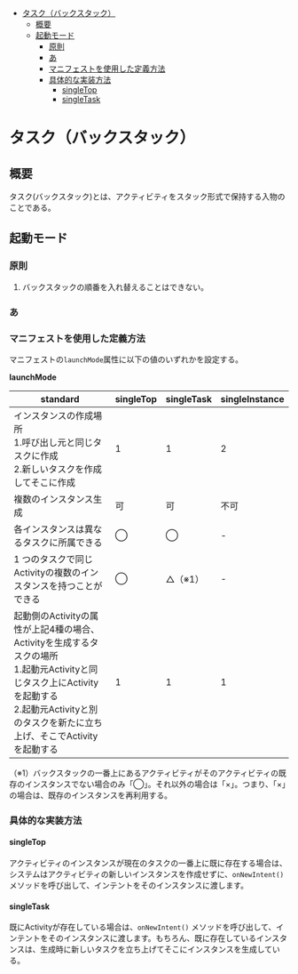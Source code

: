 - [タスク（バックスタック）](#タスクバックスタック)
	- [概要](#概要)
	- [起動モード](#起動モード)
		- [原則](#原則)
		- [あ](#あ)
		- [マニフェストを使用した定義方法](#マニフェストを使用した定義方法)
		- [具体的な実装方法](#具体的な実装方法)
			- [singleTop](#singletop)
			- [singleTask](#singletask)


# タスク（バックスタック）

## 概要

タスク(バックスタック)とは、アクティビティをスタック形式で保持する入物のことである。


## 起動モード

### 原則

1. バックスタックの順番を入れ替えることはできない。


### あ

### マニフェストを使用した定義方法

マニフェストの`launchMode`属性に以下の値のいずれかを設定する。

**launchMode**

|  standard | singleTop  |  singleTask |  singleInstance |
|-----------|------------|-------------|-----------------|
インスタンスの作成場所<br>1.呼び出し元と同じタスクに作成<br>2.新しいタスクを作成してそこに作成  | 1  | 1  | 2  |  2
複数のインスタンス生成  | 可  | 可  | 不可  |  不可
各インスタンスは異なるタスクに所属できる  | ◯  | ◯  | -  |  -
1 つのタスクで同じActivityの複数のインスタンスを持つことができる  | ◯  | △（※1）  | -  |  -
起動側のActivityの属性が上記4種の場合、Activityを生成するタスクの場所<br>1.起動元Activityと同じタスク上にActivityを起動する<br>2.起動元Activityと別のタスクを新たに立ち上げ、そこでActivityを起動する  | 1  | 1  | 1  | 2

（※1）バックスタックの一番上にあるアクティビティがそのアクティビティの既存のインスタンスでない場合のみ「◯」。それ以外の場合は「×」。つまり、「×」の場合は、既存のインスタンスを再利用する。


### 具体的な実装方法

#### singleTop

アクティビティのインスタンスが現在のタスクの一番上に既に存在する場合は、システムはアクティビティの新しいインスタンスを作成せずに、`onNewIntent()` メソッドを呼び出して、インテントをそのインスタンスに渡します。

#### singleTask

既にActivityが存在している場合は、`onNewIntent()` メソッドを呼び出して、インテントをそのインスタンスに渡します。もちろん、既に存在しているインスタンスは、生成時に新しいタスクを立ち上げてそこにインスタンスを生成している。
